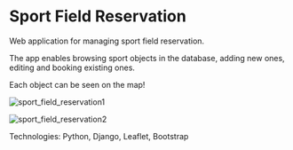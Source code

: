 # Sport Field Reservation
Web application for managing sport field reservation.

The app enables browsing sport objects in the database, adding new ones, editing and booking existing ones.

Each object can be seen on the map!

![sport_field_reservation1](https://drive.google.com/uc?export=view&id=10vNQJoeGOGzYw4uF1YZuSdSZShynso5n)

![sport_field_reservation2](https://drive.google.com/uc?export=view&id=15-wSiaVtVXyGQ2AgMuJ_HXPoHdMbYV1i)

Technologies: Python, Django, Leaflet, Bootstrap
